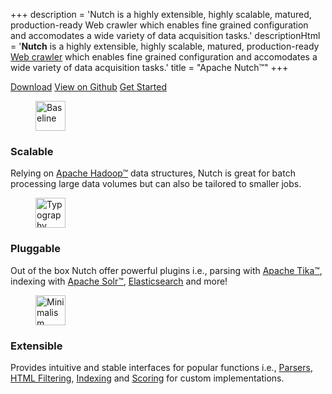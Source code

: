 +++
description = 'Nutch is a highly extensible, highly scalable, matured, production-ready Web crawler which enables fine grained configuration and accomodates a wide variety of data acquisition tasks.'
descriptionHtml = '<b>Nutch</b> is a highly extensible, highly scalable, matured, production-ready <a href="https://en.wikipedia.org/wiki/Web_crawler" target="_blank">Web crawler</a> which enables fine grained configuration and accomodates a wide variety of data acquisition tasks.'
title = "Apache Nutch™"
+++

<div id="action-buttons">
  <a class="button primary big" href="/download" onclick="_gaq.push(['_trackEvent', 'kube', 'download']);">Download</a> <a class="button outline big" href="https://github.com/apache/nutch" target="_blank" rel="noopener noreferrer" onclick="_gaq.push(['_trackEvent', 'kube', 'github']);">View on Github</a> <a class="button primary big" href="https://cwiki.apache.org/confluence/display/NUTCH/NutchTutorial" target="_blank" rel="noopener noreferrer" onclick="_gaq.push(['_trackEvent', 'kube', 'github']);">Get Started</a>
</div>

<div id="kube-features">
  <div class="row gutters">
    <div class="col col-4 item">
      <figure>
        <img alt="Baseline" height="48" src="/img/kube/icon-baseline.png" width="48">
      </figure>
      <h3>Scalable</h3>
      <p>Relying on <a href="https://hadoop.apache.org" target="_blank" rel="noopener noreferrer">Apache Hadoop™</a> data structures, Nutch is great for batch processing large data volumes but can also be tailored to smaller jobs.</p>
    </div>
    <div class="col col-4 item">
      <figure>
        <img alt="Typography" height="48" src="/img/plug.svg" width="48">
      </figure>
      <h3>Pluggable</h3>
      <p>Out of the box Nutch offer powerful plugins i.e., parsing with <a href="https://tika.apache.org" target="_blank" rel="noopener noreferrer">Apache Tika™</a>, indexing with <a href="https://solr.apache.org" target="_blank" rel="noopener noreferrer">Apache Solr™</a>, <a href="https://www.elastic.co/elasticsearch" target="_blank" rel="noopener noreferrer">Elasticsearch</a> and more!</p>
    </div>
    <div class="col col-4 item">
      <figure>
        <img alt="Minimalism" height="48" src="/img/plus-square.svg" width="48">
      </figure>
      <h3>Extensible</h3>
      <p>Provides intuitive and stable interfaces for popular functions i.e., <a href="https://ci-builds.apache.org/job/Nutch/job/Nutch-trunk/javadoc/org/apache/nutch/parse/Parser.html" target="_blank" rel="noopener noreferrer">Parsers</a>, <a href="https://ci-builds.apache.org/job/Nutch/job/Nutch-trunk/javadoc/org/apache/nutch/parse/HtmlParseFilter.html" target="_blank" rel="noopener noreferrer">HTML Filtering</a>, <a href="https://ci-builds.apache.org/job/Nutch/job/Nutch-trunk/javadoc/org/apache/nutch/indexer/IndexingFilter.html" target="_blank" rel="noopener noreferrer">Indexing</a> and <a href="https://ci-builds.apache.org/job/Nutch/job/Nutch-trunk/javadoc/org/apache/nutch/scoring/ScoringFilter.html" target="_blank" rel="noopener noreferrer">Scoring</a> for custom implementations.</p>
    </div>
  </div>
</div>
